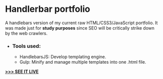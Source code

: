 # Handlerbar portfolio
A handlebars version of my current raw HTML/CSS3/JavaScript portfolio.
It was made just for **study purposes** since SEO will be critically strike down by the web crawlers.

* ### Tools used:
  * HandlebarsJS: Develop templating engine.
  * Gulp: Minify and manage multiple templates into one .html file.

[**>>> SEE IT LIVE**](https://gsoldateli.github.io/portfolio-handlebars/)
